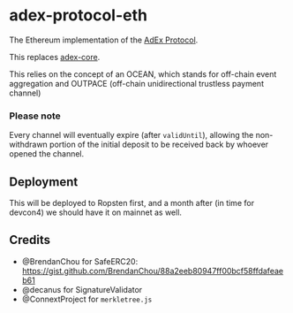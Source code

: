 # adex-protocol-eth

The Ethereum implementation of the [AdEx Protocol](https://github.com/AdExNetwork/adex-protocol).

This replaces [adex-core](https://github.com/AdExNetwork/adex-core).

This relies on the concept of an OCEAN, which stands for off-chain event aggregation and OUTPACE (off-chain unidirectional trustless payment channel)

### Please note

Every channel will eventually expire (after `validUntil`), allowing the non-withdrawn portion of the initial deposit to be received back by whoever opened the channel.

## Deployment

This will be deployed to Ropsten first, and a month after (in time for devcon4) we should have it on mainnet as well.

## Credits

* @BrendanChou for SafeERC20: https://gist.github.com/BrendanChou/88a2eeb80947ff00bcf58ffdafeaeb61
* @decanus for SignatureValidator
* @ConnextProject for `merkletree.js`
